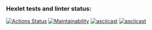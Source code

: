### Hexlet tests and linter status:
[![Actions Status](https://github.com/karamba-x/fullstack-javascript-project-44/actions/workflows/hexlet-check.yml/badge.svg)](https://github.com/karamba-x/fullstack-javascript-project-44/actions)
[![Maintainability](https://api.codeclimate.com/v1/badges/466c07190bc0a0be8e12/maintainability)](https://codeclimate.com/github/karamba-x/fullstack-javascript-project-44/maintainability)
[![asciicast](https://asciinema.org/a/UNgsqqUmWrDSHcMhXBq2XFSH3.svg)](https://asciinema.org/a/UNgsqqUmWrDSHcMhXBq2XFSH3)
[![asciicast](https://asciinema.org/a/0DrYLXZ58gAS5d486UHNtRrFY.svg)](https://asciinema.org/a/0DrYLXZ58gAS5d486UHNtRrFY)